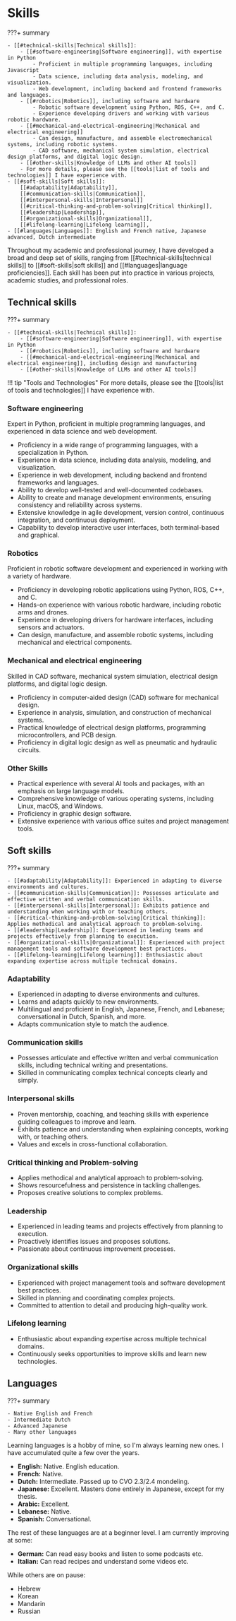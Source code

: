 # Skills
???+ summary

    - [[#technical-skills|Technical skills]]:
        - [[#software-engineering|Software engineering]], with expertise in Python
            - Proficient in multiple programming languages, including Javascript
            - Data science, including data analysis, modeling, and visualization.
            - Web development, including backend and frontend frameworks and languages.
        - [[#robotics|Robotics]], including software and hardware
            - Robotic software development using Python, ROS, C++, and C. 
            - Experience developing drivers and working with various robotic hardware.
        - [[#mechanical-and-electrical-engineering|Mechanical and electrical engineering]]
            - Can design, manufacture, and assemble electromechanical systems, including robotic systems.
            - CAD software, mechanical system simulation, electrical design platforms, and digital logic design.
        - [[#other-skills|Knowledge of LLMs and other AI tools]]
        - For more details, please see the [[tools|list of tools and technologies]] I have experience with.
    - [[#soft-skills|Soft skills]]:
        [[#adaptability|Adaptability]],
        [[#communication-skills|Communication]],
        [[#interpersonal-skills|Interpersonal]]
        [[#critical-thinking-and-problem-solving|Critical thinking]],
        [[#leadership|Leadership]],
        [[#organizational-skills|Organizational]],
        [[#lifelong-learning|Lifelong learning]],
    - [[#languages|Languages]]: English and French native, Japanese advanced, Dutch intermediate

Throughout my academic and professional journey, I have developed a broad and deep set of skills,
ranging from [[#technical-skills|technical skills]] to [[#soft-skills|soft skills]] and [[#languages|language proficiencies]].
Each skill has been put into practice in various projects, academic studies, and professional roles.

## Technical skills
???+ summary

    - [[#technical-skills|Technical skills]]:
        - [[#software-engineering|Software engineering]], with expertise in Python
        - [[#robotics|Robotics]], including software and hardware
        - [[#mechanical-and-electrical-engineering|Mechanical and electrical engineering]], including design and manufacturing
        - [[#other-skills|Knowledge of LLMs and other AI tools]]

!!! tip "Tools and Technologies"
    For more details, please see the [[tools|list of tools and technologies]] I have experience with.

### Software engineering
Expert in Python, proficient in multiple programming languages, and experienced in data science and web development.

- Proficiency in a wide range of programming languages, with a specialization in Python.
- Experience in data science, including data analysis, modeling, and visualization.
- Experience in web development, including backend and frontend frameworks and languages.
- Ability to develop well-tested and well-documented codebases.
- Ability to create and manage development environments, ensuring consistency and reliability across systems.
- Extensive knowledge in agile development, version control, continuous integration, and continuous deployment.
- Capability to develop interactive user interfaces, both terminal-based and graphical.

### Robotics

Proficient in robotic software development and experienced in working with a variety of hardware.
    
- Proficiency in developing robotic applications using Python, ROS, C++, and C.
- Hands-on experience with various robotic hardware, including robotic arms and drones.
- Experience in developing drivers for hardware interfaces, including sensors and actuators.
- Can design, manufacture, and assemble robotic systems, including mechanical and electrical components.

### Mechanical and electrical engineering

Skilled in CAD software, mechanical system simulation, electrical design platforms, and digital logic design.

- Proficiency in computer-aided design (CAD) software for mechanical design.
- Experience in analysis, simulation, and construction of mechanical systems.
- Practical knowledge of electrical design platforms, programming microcontrollers, and PCB design.
- Proficiency in digital logic design as well as pneumatic and hydraulic circuits.

### Other Skills
- Practical experience with several AI tools and packages, with an emphasis on large language models.
- Comprehensive knowledge of various operating systems, including Linux, macOS, and Windows.
- Proficiency in graphic design software.
- Extensive experience with various office suites and project management tools.

## Soft skills
???+ summary

    - [[#adaptability|Adaptability]]: Experienced in adapting to diverse environments and cultures.
    - [[#communication-skills|Communication]]: Possesses articulate and effective written and verbal communication skills.
    - [[#interpersonal-skills|Interpersonal]]: Exhibits patience and understanding when working with or teaching others.
    - [[#critical-thinking-and-problem-solving|Critical thinking]]: Applies methodical and analytical approach to problem-solving.
    - [[#leadership|Leadership]]: Experienced in leading teams and projects effectively from planning to execution.
    - [[#organizational-skills|Organizational]]: Experienced with project management tools and software development best practices.
    - [[#lifelong-learning|Lifelong learning]]: Enthusiastic about expanding expertise across multiple technical domains.

### Adaptability

- Experienced in adapting to diverse environments and cultures.
- Learns and adapts quickly to new environments.
- Multilingual and proficient in English, Japanese, French, and Lebanese; conversational in Dutch, Spanish, and more.
- Adapts communication style to match the audience.

### Communication skills

- Possesses articulate and effective written and verbal communication skills, including technical writing and presentations.
- Skilled in communicating complex technical concepts clearly and simply.

### Interpersonal skills

- Proven mentorship, coaching, and teaching skills with experience guiding colleagues to improve and learn.
- Exhibits patience and understanding when explaining concepts, working with, or teaching others.
- Values and excels in cross-functional collaboration.

### Critical thinking and Problem-solving

- Applies methodical and analytical approach to problem-solving.
- Shows resourcefulness and persistence in tackling challenges.
- Proposes creative solutions to complex problems.

### Leadership

- Experienced in leading teams and projects effectively from planning to execution.
- Proactively identifies issues and proposes solutions.
- Passionate about continuous improvement processes.

### Organizational skills

- Experienced with project management tools and software development best practices.
- Skilled in planning and coordinating complex projects.
- Committed to attention to detail and producing high-quality work.

### Lifelong learning

- Enthusiastic about expanding expertise across multiple technical domains.
- Continuously seeks opportunities to improve skills and learn new technologies.

## Languages
???+ summary

    - Native English and French
    - Intermediate Dutch
    - Advanced Japanese
    - Many other languages

Learning languages is a hobby of mine,
so I'm always learning new ones.
I have accumulated quite a few over the years.

- **English:** Native. English education.
- **French:** Native.
- **Dutch:** Intermediate. Passed up to CVO 2.3/2.4 mondeling.
- **Japanese:** Excellent. Masters done entirely in Japanese, except for my thesis.
- **Arabic:** Excellent.
- **Lebanese:** Native.
- **Spanish:** Conversational.

The rest of these languages are at a beginner level.
I am currently improving at some:

- **German:** Can read easy books and listen to some podcasts etc.
- **Italian:** Can read recipes and understand some videos etc.

While others are on pause:

- Hebrew
- Korean
- Mandarin
- Russian
